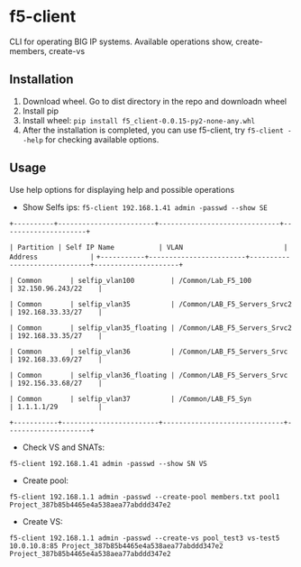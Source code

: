 f5-client
=============

CLI for operating BIG IP systems. Available operations show, create-members, create-vs

Installation
-------------------------

1. Download wheel. Go to dist directory in the repo and downloadn wheel
2. Install pip
3. Install wheel:
  ``pip install f5_client-0.0.15-py2-none-any.whl``
4. After the installation is completed, you can use f5-client, try ``f5-client --help`` for checking available options.

Usage
-----

Use help options for displaying help and possible operations

- Show Selfs ips:
``f5-client 192.168.1.41 admin -passwd --show SE``

``+----------+------------------------+------------------------------+---------------------+``

 ``| Partition | Self IP Name           | VLAN                         | Address             |``
``+-----------+------------------------+------------------------------+---------------------+``

 ``| Common       | selfip_vlan100         | /Common/Lab_F5_100           | 32.150.96.243/22    |``

 ``| Common       | selfip_vlan35          | /Common/LAB_F5_Servers_Srvc2 | 192.168.33.33/27    |``

 ``| Common       | selfip_vlan35_floating | /Common/LAB_F5_Servers_Srvc2 | 192.168.33.35/27    |``

 ``| Common       | selfip_vlan36          | /Common/LAB_F5_Servers_Srvc  | 192.168.33.69/27    |``

 ``| Common       | selfip_vlan36_floating | /Common/LAB_F5_Servers_Srvc  | 192.156.33.68/27    |``

 ``| Common       | selfip_vlan37          | /Common/LAB_F5_Syn           | 1.1.1.1/29          |``

 ``+-----------+------------------------+------------------------------+---------------------+``

- Check VS and SNATs:

``f5-client 192.168.1.41 admin -passwd --show SN VS``

- Create pool:

``f5-client 192.168.1.1 admin -passwd --create-pool members.txt pool1 Project_387b85b4465e4a538aea77abddd347e2``
- Create VS:

``f5-client 192.168.1.1 admin -passwd --create-vs pool_test3 vs-test5 10.0.10.8:85 Project_387b85b4465e4a538aea77abddd347e2 Project_387b85b4465e4a538aea77abddd347e2``

